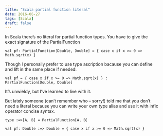 ```yaml
---
title: "Scala partial function literal"
date: 2016-06-27
tags: [Scala]
draft: false
---
```

In Scala there’s no literal for partial function types. You have to give the exact signature of the PartialFunction

```
val pf: PartialFunction[Double, Double] = { case x if x >= 0 => Math.sqrt(x) }
```
Though I personally prefer to use type ascription bacause you can define and lift in the same place if needed.
```
val pf = { case x if x >= 0 => Math.sqrt(x) } : PartialFunction[Double, Double]
```
It’s unwieldy, but I’ve learned to live with it.

But lately someone (can’t remember who – sorry!) told me that you don’t need a literal because you can write your own type alias and use it with infix operator concise syntax.
```
type :=>[A, B] = PartialFunction[A, B]

val pf: Double :=> Double = { case x if x >= 0 => Math.sqrt(x) }
```